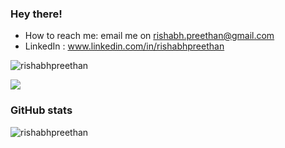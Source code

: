 ### Hey there! 

- How to reach me: email me on rishabh.preethan@gmail.com
- LinkedIn : www.linkedin.com/in/rishabhpreethan


<p align="left"> <img src="https://komarev.com/ghpvc/?username=rishabhpreethan&label=Profile%20views&color=orange&style=for-the-badge" alt="rishabhpreethan" /> </p>
<!-- ![Github stats](https://github-readme-stats.vercel.app/api?username=rishabhpreethan&count_private=true&show_icons=true&theme=dark) -->

<!-- [![Leetcode Stats](https://leetcard.jacoblin.cool/rishabhpreethan)](https://leetcode.com/rishabhpreethan) -->
![](https://leetcard.jacoblin.cool/rishabhpreethan?ext=heatmap) 


### GitHub stats
<p><img align="center" src="https://github-readme-streak-stats.herokuapp.com/?user=rishabhpreethan&&theme=dark" alt="rishabhpreethan" /></p>
